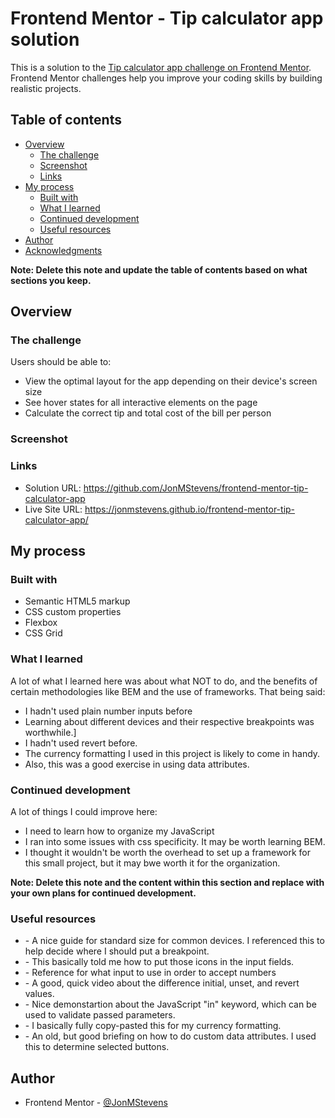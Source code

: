 # Frontend Mentor - Tip calculator app solution

This is a solution to the [Tip calculator app challenge on Frontend Mentor](https://www.frontendmentor.io/challenges/tip-calculator-app-ugJNGbJUX). Frontend Mentor challenges help you improve your coding skills by building realistic projects.

## Table of contents

- [Overview](#overview)
  - [The challenge](#the-challenge)
  - [Screenshot](#screenshot)
  - [Links](#links)
- [My process](#my-process)
  - [Built with](#built-with)
  - [What I learned](#what-i-learned)
  - [Continued development](#continued-development)
  - [Useful resources](#useful-resources)
- [Author](#author)
- [Acknowledgments](#acknowledgments)

**Note: Delete this note and update the table of contents based on what sections you keep.**

## Overview

### The challenge

Users should be able to:

- View the optimal layout for the app depending on their device's screen size
- See hover states for all interactive elements on the page
- Calculate the correct tip and total cost of the bill per person

### Screenshot



### Links

- Solution URL: https://github.com/JonMStevens/frontend-mentor-tip-calculator-app
- Live Site URL: https://jonmstevens.github.io/frontend-mentor-tip-calculator-app/

## My process

### Built with

- Semantic HTML5 markup
- CSS custom properties
- Flexbox
- CSS Grid

### What I learned

A lot of what I learned here was about what NOT to do, and the benefits of certain methodologies like BEM and the use of frameworks. That being said:
- I hadn't used plain number inputs before
- Learning about different devices and their respective breakpoints was worthwhile.]
- I hadn't used revert before.
- The currency formatting I used in this project is likely to come in handy. 
- Also, this was a good exercise in using data attributes.

### Continued development

A lot of things I could improve here:
- I need to learn how to organize my JavaScript
- I ran into some issues with css specificity. It may be worth learning BEM.
- I thought it wouldn't be worth the overhead to set up a framework for this small project, but it may bwe worth it for the organization.

**Note: Delete this note and the content within this section and replace with your own plans for continued development.**

### Useful resources
- [](https://css-tricks.com/snippets/css/media-queries-for-standard-devices/) - A nice guide for standard size for common devices. I referenced this to help decide where I should put a breakpoint.
- [](https://teamtreehouse.com/community/how-do-i-put-icons-inside-of-input-fields) - This basically told me how to put those icons in the input fields.
- [](https://developer.mozilla.org/en-US/docs/Web/HTML/Element/input/number) - Reference for what input to use in order to accept numbers
- [](https://www.youtube.com/watch?v=GAjoVRmipcU) - A good, quick video about the difference initial, unset, and revert values.
- [](https://www.youtube.com/watch?v=WIP1czLm3CY&t=262s) - Nice demonstartion about the JavaScript "in" keyword, which can be used to validate passed parameters.
- [](https://flaviocopes.com/how-to-format-number-as-currency-javascript/) - I basically fully copy-pasted this for my currency formatting.
- [](https://johnresig.com/blog/html-5-data-attributes/#postcomment) - An old, but good briefing on how to do custom data attributes. I used this to determine selected buttons.


## Author
- Frontend Mentor - [@JonMStevens](https://www.frontendmentor.io/profile/JonMStevens)
